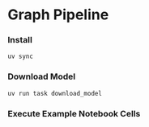 # Graph Pipeline

### Install

```
uv sync
```

### Download Model

```
uv run task download_model
```

### Execute Example Notebook Cells
